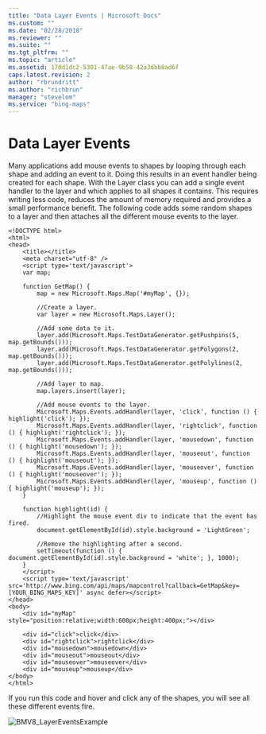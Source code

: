 ```yaml
---
title: "Data Layer Events | Microsoft Docs"
ms.custom: ""
ms.date: "02/28/2018"
ms.reviewer: ""
ms.suite: ""
ms.tgt_pltfrm: ""
ms.topic: "article"
ms.assetid: 170d1dc2-5301-47ae-9b58-42a3dbb8ad6f
caps.latest.revision: 2
author: "rbrundritt"
ms.author: "richbrun"
manager: "stevelom"
ms.service: "bing-maps"
---
```

# Data Layer Events
Many applications add mouse events to shapes by looping through each shape and adding an event to it. Doing this results in an event handler being created for each shape. With the Layer class you can add a single event handler to the layer and which applies to all shapes it contains. This requires writing less code, reduces the amount of memory required and provides a small performance benefit. The following code adds some random shapes to a layer and then attaches all the different mouse events to the layer.

```
<!DOCTYPE html>
<html>
<head>
    <title></title>
    <meta charset="utf-8" />
	<script type='text/javascript'>
    var map;

    function GetMap() {
        map = new Microsoft.Maps.Map('#myMap', {});

        //Create a layer.
        var layer = new Microsoft.Maps.Layer();

        //Add some data to it.
        layer.add(Microsoft.Maps.TestDataGenerator.getPushpins(5, map.getBounds()));
        layer.add(Microsoft.Maps.TestDataGenerator.getPolygons(2, map.getBounds()));
        layer.add(Microsoft.Maps.TestDataGenerator.getPolylines(2, map.getBounds()));

        //Add layer to map.
        map.layers.insert(layer);

        //Add mouse events to the layer.
        Microsoft.Maps.Events.addHandler(layer, 'click', function () { highlight('click'); });
        Microsoft.Maps.Events.addHandler(layer, 'rightclick', function () { highlight('rightclick'); });
        Microsoft.Maps.Events.addHandler(layer, 'mousedown', function () { highlight('mousedown'); });
        Microsoft.Maps.Events.addHandler(layer, 'mouseout', function () { highlight('mouseout'); });
        Microsoft.Maps.Events.addHandler(layer, 'mouseover', function () { highlight('mouseover'); });
        Microsoft.Maps.Events.addHandler(layer, 'mouseup', function () { highlight('mouseup'); });
    }

    function highlight(id) {
        //Highlight the mouse event div to indicate that the event has fired.
        document.getElementById(id).style.background = 'LightGreen';

        //Remove the highlighting after a second.
        setTimeout(function () { document.getElementById(id).style.background = 'white'; }, 1000);
    }
    </script>
    <script type='text/javascript' src='http://www.bing.com/api/maps/mapcontrol?callback=GetMap&key=[YOUR_BING_MAPS_KEY]' async defer></script>
</head>
<body>
    <div id="myMap" style="position:relative;width:600px;height:400px;"></div>

    <div id="click">click</div>
    <div id="rightclick">rightclick</div>
    <div id="mousedown">mousedown</div>
    <div id="mouseout">mouseout</div>
    <div id="mouseover">mouseover</div>
    <div id="mouseup">mouseup</div>
</body>
</html>
```

If you run this code and hover and click any of the shapes, you will see all these different events fire.

![BMV8_LayerEventsExample](../v8-web-control/media/bmv8-layereventsexample.png)